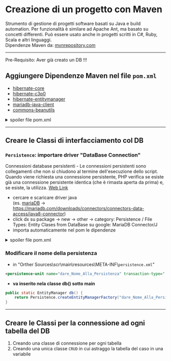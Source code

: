 # Creazione di un progetto con Maven
Strumento di gestione di progetti software basati su Java e build automation. Per funzionalità è similare ad Apache Ant, ma basato su concetti differenti. Può essere usato anche in progetti scritti in C#, Ruby, Scala e altri linguaggi.  
Dipendenze Maven da: [mvnrepository.com](https://mvnrepository.com)

---
Pre-Requisito: Aver già creato un DB !!!

## Aggiungere Dipendenze Maven nel file `pom.xml`
- [hibernate-core](https://mvnrepository.com/artifact/org.hibernate/hibernate-core)
- [hibernate-c3p0](https://mvnrepository.com/artifact/org.hibernate.orm/hibernate-c3p0)
- [hibernate-entitymanager](https://mvnrepository.com/artifact/org.hibernate/hibernate-entitymanager)
- [mariadb-java-client](https://mvnrepository.com/artifact/org.mariadb.jdbc/mariadb-java-client)
- [commons-beanutils](https://mvnrepository.com/artifact/commons-beanutils/commons-beanutils)


<details> <summary> spoiler file pom.xml </summary>

```xml
<!-- https://mvnrepository.com/artifact/org.hibernate/hibernate-core -->
<dependencies>  <!-- aggiunto manualmente -->   
    <dependency>
        <groupId>org.hibernate</groupId>
        <artifactId>hibernate-core</artifactId>
        <version>6.1.4.Final</version>
        <type>pom</type>
    </dependency>
    <dependency>
        <groupId>org.hibernate</groupId>
        <artifactId>hibernate-c3p0</artifactId>
        <version>6.1.4.Final</version>
    </dependency>
    <dependency>
        <groupId>org.hibernate</groupId>
        <artifactId>hibernate-entitymanager</artifactId>
        <version>5.6.12.Final</version>
    </dependency>
    <dependency>
        <groupId>org.mariadb.jdbc</groupId>
        <artifactId>mariadb-java-client</artifactId>
        <version>3.0.8</version>
    </dependency>
    <dependency>
        <groupId>commons-beanutils</groupId>
        <artifactId>commons-beanutils</artifactId>
        <version>1.9.4</version>
    </dependency>
</dependencies>

```
</details> 

---
## Creare le Classi di interfacciamento col DB

### `Persistence`: importare driver "DataBase Connection"
Connessioni database persistenti - Le connessioni persistenti sono collegamenti che non si chiudono al termine dell'esecuzione dello script. Quando viene richiesta una connessione persistente, PHP verifica se esiste già una connessione persistente identica (che è rimasta aperta da prima) e, se esiste, la utilizza. [Web Link](https://www.php.net/manual/en/features.persistent-connections.php)
- cercare e scaricare driver java  
    (es. [mariaDB](https://mariadb.com/kb/en/about-mariadb-connector-j) ->
    https://mariadb.com/downloads/connectors/connectors-data-access/java8-connector)
- click dx su package -> new -> other -> category: Persistence / File Types: Entity Clases from DataBase
su google: MariaDB Connector/J
- importa automaticamente nel pom le dipendenze

<details> <summary> spoiler file pom.xml </summary>

```xml
<dependencies>
    <dependency>
        <groupId>org.eclipse.persistence</groupId>
        <artifactId>org.eclipse.persistence.core</artifactId>
        <version>2.7.10</version>
    </dependency>
    <dependency>
        <groupId>org.eclipse.persistence</groupId>
        <artifactId>org.eclipse.persistence.asm</artifactId>
        <version>9.2.0</version>
    </dependency>
    <dependency>
        <groupId>org.eclipse.persistence</groupId>
        <artifactId>org.eclipse.persistence.antlr</artifactId>
        <version>2.7.10</version>
    </dependency>
    <dependency>
        <groupId>org.eclipse.persistence</groupId>
        <artifactId>org.eclipse.persistence.jpa</artifactId>
        <version>2.7.10</version>
    </dependency>
    <dependency>
        <groupId>org.eclipse.persistence</groupId>
        <artifactId>org.eclipse.persistence.jpa.jpql</artifactId>
        <version>2.7.10</version>
    </dependency>
    <dependency>
        <groupId>org.eclipse.persistence</groupId>
        <artifactId>org.eclipse.persistence.moxy</artifactId>
        <version>2.7.10</version>
    </dependency>
    <dependency>
        <groupId>org.eclipse.persistence</groupId>
        <artifactId>jakarta.persistence</artifactId>
        <version>2.2.3</version>
    </dependency>
    <dependency>
        <groupId>org.eclipse.persistence</groupId>
        <artifactId>org.eclipse.persistence.jpa.modelgen.processor</artifactId>
        <version>2.7.10</version>
        <scope>provided</scope>
    </dependency>
</dependencies>
```
</details> 

### Modificare il nome della persistenza
- in "Orther Sources\scr\main\resources\META-INF\\`persistence.xml`"
```xml
<persistence-unit name="dare_Nome_Alla_Persistenza" transaction-type="....
```
- **va inserito nela classe db() sotto main**
```java
public static EntityManager db() {
    return Persistence.createEntityManagerFactory("dare_Nome_Alla_Persistenza").createEntityManager(); // createEntityManager è la connessione al DB
}
```

---
## Creare le Classi per la connessione ad ogni tabella del DB
1. Creando una classe di connessione per ogni tabella
2. Creando una unica classe `CRUD` in cui astraggo la tabella del caso in una variabile 